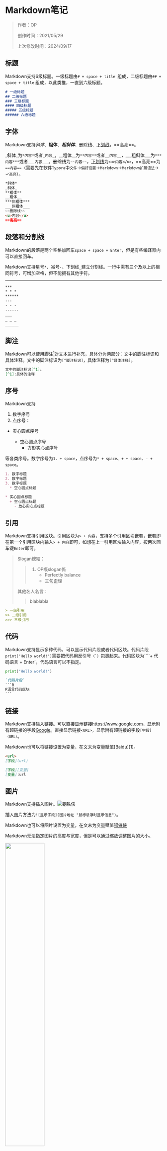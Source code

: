 # 	Markdown笔记

> 作者：OP
>
> 创作时间：2021/05/29
>
> 上次修改时间：2024/09/17

## 标题

Markdown支持6级标题。一级标题由`# + space + title `组成，二级标题由`## + space + title` 组成，以此类推，一直到六级标题。

```markdown
# 一级标题
## 二级标题
### 三级标题
#### 四级标题
##### 五级标题
###### 六级标题
```



## 字体

Markdown支持*斜体*、**粗体**、***粗斜体***、~~删除线~~、<u>下划线</u>，==高亮==。

_斜体_为`*内容*`或者`_内容_`，__粗体__为`**内容**`或者`__内容__`，___粗斜体___为`***内容***`或者```___内容___```，~~删除线~~为`~~内容~~`，<u>下划线</u>为`<u>内容</u>`，==高亮==为`==内容==`（需要先在软件`Typora`中`文件`$\rightarrow$`偏好设置`$\rightarrow$`Markdown`$\rightarrow$`Markdown扩展语法`$\rightarrow$ $\checkmark$`高亮`）。

```markdown
*斜体*
_斜体_
**粗体**
__粗体__
***斜粗体***
___斜粗体___
~~删除线~~
<u>内容</u>
==高亮==
```



## 段落和分割线

Markdown的段落是两个空格加回车`space + space + Enter`，但是有些编译器内可以直接回车。

Markdown支持星号`*`、减号`-`、下划线`_`建立分割线。一行中需有三个及以上的相同符号，可增加空格，但不能拥有其他字符。

---

```markdown
***
* * *
******
---
- - -
------
___
_ _ _
______
```



## 脚注

Markdown可以使用脚注[^脚注1]对文本进行补充，具体分为两部分：文中的脚注标识和具体注释。文中的脚注标识为`[^脚注标识]`，具体注释为`[^具体注释]`。

[^脚注1]:脚注的创建格式如下

```markdown
文中的脚注标识[^1]。
[^1]:具体的注释
```



## 序号

Markdown支持

1. 数字序号
2. 点序号：

* 实心圆点序号

  + 空心圆点序号
    - 方形实心点序号

等各类序号。数字序号为`1. + space`，点序号为`* + space`、`+ + space`、`- + space`。

```markdown
1. 数字标题
2. 数字标题
3. 数字标题
  * 空心圆点标题

* 实心圆点标题
  + 空心圆点标题
    - 放心实心点标题
```



## 引用

Markdown支持引用区块。引用区块为`> + 内容`，支持多个引用区块嵌套，嵌套即在第一个引用区块内输入`> + 内容`即可，如想在上一引用区块输入内容，按两次回车键`Enter`即可。

> Slogan總結：
>
> > 1. OP嘅slogan係
> >    * Perfectly balance
> >    * 三句歪理
>
> 其他名人名言：
>
> > blablabla

```markdown
> 一级引用
>> 二级引用
>>> 三级引用
```



## 代码

Markdown支持显示多种代码，可以显示代码片段或者代码区块。代码片段`print("Hello world!")`需要把代码用反引号``（`）``包裹起来。代码区块为````+ 代码语言 + Enter`，代码语言可以不指定。

```python
print("Hello world!")
```

```markdown
`代码片段`
​```R
R语言代码区块
​```
```



## 链接

Markdown支持输入链接。可以直接显示链接<https://www.google.com>，显示附有超链接的字段[Google](https://www.google.com)。直接显示链接`<URL>`，显示附有超链接的字段`[字段]（URL）`。

Markdown也可以将链接设置为变量，在文末为变量赋值[Baidu][1]。

[2]:https://www.baidu.com

```markdown
<url>
[字段](url)

[字段][变量]
[变量]:url
```



## 图片

Markdown支持插入图片。![钢铁侠](http://img.netbian.com/file/2019/0508/a9e771a47c5bbecb33550576bcb3fa10.jpg "钢铁侠壁纸")

插入图片方法为`![显示字段](图片地址 "鼠标悬浮时显示信息")`。

Markdown也可以将图片设置为变量，在文末为变量赋值[钢铁侠][3]

[3]: http://img.netbian.com/file/2019/0508/a9e771a47c5bbecb33550576bcb3fa10.jpg

Markdown无法指定图片的高度与宽度，但是可以通过缩放调整图片的大小。

<img src="http://img.netbian.com/file/2019/0508/a9e771a47c5bbecb33550576bcb3fa10.jpg" width="50%">

语法为`<img + space + src="url" + space + width="50%">`。

```markdown
![显示字段](url "鼠标悬浮时显示信息")

[显示字段][1]
[1]:url

<img src="url" width="百分比比例">
```



## 表格

Markdown支持插入表格。表格用`|`和`-`来风格行和列。不过推荐用Typora的自定义表格。

 1    |  2   | 3    
 ---- | :--: | ---- 
 a    |  b   | c    

Markdown可以设置表格每一列文本对齐方式。右对齐为`-:`、左对齐为`:-`、居中对齐为`:-:`，默认情况下，表格为左对齐。

```markdown
|     |     |     |
| :-- | :-: | --: |
|     |     |     |
|     |     |     |
```



## 勾选

Markdown支持制作to-do list。用`- + space + []`和`- + space + [X]`表示未勾选和已勾选。

- [ ] 未勾选

- [x] 已勾选

```markdown
- [ ]
- [X]
```



## 转义

Markdown可以通过转义字符显示特定字符，在特定字符前加反斜杠`\`即可。特定字符包括：反引号``(`)``、星号`(*)`、下划线`(_)`、花括号`({})`、方括号`([])`、小括号`(())`、井号`(#)`、加号`(+)`、减号`(-)`、英文句号`(.)`、感叹号`(!)`。

\`  \*  \_  \{}  \[]  \()  \#  \+  \-  \.  \!

```markdown
\`
\*
\_
\{}
\[]
\()
\#
\+
\-
\.
\!
```



## 数学公式

Markdown支持插入数学公式。输入`$$ + Enter`后，将数学公式用Tex或者LaTex语言编写。亦可以使用`$公式$`在行间编写LaTex，但是需要先在软件`Typora`中`文件`$\rightarrow$`偏好设置`$\rightarrow$`Markdown`$\rightarrow$`Markdown扩展语法`$\rightarrow$ $\checkmark$`内联公式`。
$$
\frac{A_1 \times A_2}{5^2}=B
$$

 ```markdown 
 $$
 \frac{A_1 \times A_2}{5^2}=B
 $$
 ```

 

## 流程图

1.  横向流程图
```mermaid
graph LR
A[方形] -->B(圆角)
    B --> C{条件a}
    C -->|a=1| D[结果1]
    C -->|a=2| E[结果2]
    F[横向流程图]
```

2. 纵向流程图
```mermaid
graph TD
A[方形] --> B(圆角)
    B --> C{条件a}
    C --> |a=1| D[结果1]
    C --> |a=2| E[结果2]
    F[竖向流程图]
```

3. 标准流程图
```flow
st=>start: 开始框
op=>operation: 处理框
cond=>condition: 判断框(是或否?)
sub1=>subroutine: 子流程
io=>inputoutput: 输入输出框
e=>end: 结束框
st->op->cond
cond(yes)->io->e
cond(no)->sub1(right)->op
```

4. 标准横向流程图
```flow
st=>start: 开始框
op=>operation: 处理框
cond=>condition: 判断框(是或否?)
sub1=>subroutine: 子流程
io=>inputoutput: 输入输出框
e=>end: 结束框
st(right)->op(right)->cond
cond(yes)->io(bottom)->e
cond(no)->sub1(right)->op
```

5. 甘特图
```mermaid
        gantt         
       dateFormat  YYYY-MM-DD   
       title 使用mermaid语言定制甘特图
       section 任务1
       已完成的任务           :done,    des1, 2014-01-06,2014-01-08
       正在进行的任务               :active,  des2, 2014-01-09, 3d
       待完成任务1               :         des3, after des2, 5d
       待完成任务2              :         des4, after des3, 5d
```

## VS code Markdown
Markdown可以用软件`Typora`输入，也可以用`Visual Studio Code`输入。使用`Visual Studio Code`输入时，需要安装扩展来配置最好用的Markdown编译器。

### 1. `Visual Studio Code`需要安装的扩展
- [x] Markdown All in One
- [x] Markdown Image
- [x] Markdown Preview Enhanced
- [x] Markdown Shortcuts
- [x] Markdown Table

### 2. 安装扩展后的快捷键  
部分快捷键需要重新自定义  

| 快捷键                   | 描述                           |
| ------------------------ | ------------------------------ |
| `Alt`+`C`                | 勾选Checkbox                   |
| `Alt`+`M`                | 触发数学环境                   |
| `Alt`+`S`                | 删除线                         |
| `Alt`+`A` `L`            | 左对齐                         |
| `Alt`+`A` `C`            | 居中对齐                       |
| `Alt`+`A` `R`            | 右对齐                         |
| `Alt`+`C` `R`            | 在表格右侧添加行               |
| `Alt`+`C` `L`            | 在表格左侧添加行               |
| `Alt`+`Enter`            | 在本行下方添加空行             |
| `Alt`+$\uparrow$         | 将本行向上移动一行             |
| `Alt`+$\downarrow$       | 将本行向下移动一行             |
| `Alt`+`Shift`+`F`        | 格式化表格                     |
| `Ctrl`+`B`               | 加粗（可以一次性选中多个字段） |
| `Ctrl`+`I`               | 斜体                           |
| `Ctrl`+`T`               | 插入表格                       |
| `Ctrl`+`V`               | 粘贴链接                       |
| `Ctrl`+`]`               | 增加缩进                       |
| `Ctrl`+`[`               | 减少缩进                       |
| `Ctrl`+`K` `V`           | 右侧窗口预览                   |
| `Ctrl`+`Shift`+`]`       | 增加标题层级                   |
| `Ctrl`+`Shift`+`[`       | 减少标题层级                   |
| `Ctrl`+`Shift`+`V`       | 本窗口预览                     |
| `Ctrl`+`Shift`+`Alt`+`V` | 右侧窗口预览                   |
| `Shift`+`Enter`          | 在本行上方添加空行             |
| `Shift`+`Alt`+`T`        | 将用`Tab`分割的字段转为表格    |
| `Tab`+$\rightarrow$      | 光标至表格中右侧相邻单元格     |
| `Tab`+$\leftarrow$       | 光标至表格中左侧相邻单元格     |

| Command                                                    | 描述                  |
| ---------------------------------------------------------- | --------------------- |
| `Create Table of Contents`                                 | insert a new contents |
| `Ctrl`+`Shift`+`P`+`section`+`Add / Update section number` | 增加章节              |

# Reference

[Shortcut Keys](https://support.typora.io/Shortcut-Keys/)



